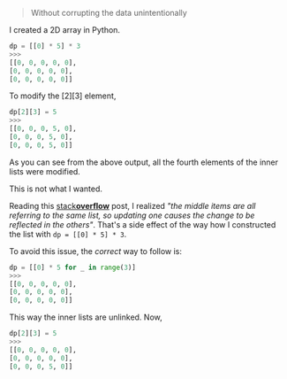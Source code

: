 > Without corrupting the data unintentionally 

I created a 2D array in Python.
```py
dp = [[0] * 5] * 3
>>> 
[[0, 0, 0, 0, 0], 
[0, 0, 0, 0, 0], 
[0, 0, 0, 0, 0]]
```
To modify the [2][3] element,
```py
dp[2][3] = 5
>>>
[[0, 0, 0, 5, 0], 
[0, 0, 0, 5, 0], 
[0, 0, 0, 5, 0]]
```
As you can see from the above output, all the fourth elements of the inner lists were modified.

This is not what I wanted.

Reading this [stack**overflow**](https://stackoverflow.com/questions/21036140/python-two-dimensional-array-changing-an-element) post, I realized *"the middle items are all referring to the same list, so updating one causes the change to be reflected in the others"*. That's a side effect of the way how I constructed the list with `dp = [[0] * 5] * 3`.

To avoid this issue, the *correct* way to follow is:
```py
dp = [[0] * 5 for _ in range(3)]
>>>
[[0, 0, 0, 0, 0], 
[0, 0, 0, 0, 0], 
[0, 0, 0, 0, 0]]
```
This way the inner lists are unlinked. Now,
```py
dp[2][3] = 5
>>>
[[0, 0, 0, 0, 0], 
[0, 0, 0, 0, 0], 
[0, 0, 0, 5, 0]]
```